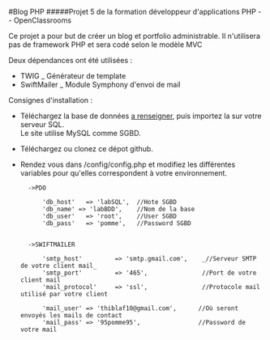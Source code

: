 #Blog PHP 
#####Projet 5 de la formation développeur d'applications PHP -- OpenClassrooms

Ce projet a pour but de créer un blog et portfolio administrable. 
Il n'utilisera pas de framework PHP et sera codé selon le modèle MVC

Deux dépendances ont été utilisées :
- TWIG           _ Générateur de template  
- SwiftMailer   _ Module Symphony d'envoi de mail 

Consignes d'installation : 

- Téléchargez la base de données [a renseigner](https://sysmod-web/db), puis importez la sur votre serveur SQL.  
  Le site utilise MySQL comme SGBD.

- Téléchargez ou clonez ce dépot github.

- Rendez vous dans /config/config.php et modifiez les différentes variables pour qu'elles correspondent à votre environnement.  

        ->PDO
        
            'db_host'   => 'labSQL',  //Hote SGBD
            'db_name' => 'labBDD',    //Nom de la base
            'db_user'   => 'root',    //User SGBD
            'db_pass'   => 'pomme',   //Password SGBD
            
        
        ->SWIFTMAILER
        
            'smtp_host'         => 'smtp.gmail.com',    _//Serveur SMTP de votre client mail_
            'smtp_port'         => '465',               //Port de votre client mail
            'mail_protocol'     => 'ssl',               //Protocole mail utilisé par votre client
            
            'mail_user' => 'thiblaf10@gmail.com',      //Où seront envoyés les mails de contact
            'mail_pass' => '95pomme95',                //Password de votre mail
        
 
